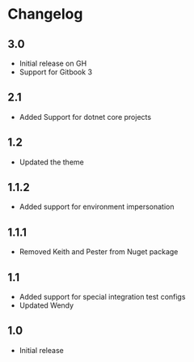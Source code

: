 # Changelog

## 3.0

* Initial release on GH
* Support for Gitbook 3

## 2.1

* Added Support for dotnet core projects

## 1.2

* Updated the theme

## 1.1.2

* Added support for environment impersonation

## 1.1.1

* Removed Keith and Pester from Nuget package

## 1.1

* Added support for special integration test configs
* Updated Wendy

## 1.0

* Initial release
